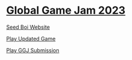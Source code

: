 # [Global Game Jam 2023](https://globalgamejam.org/2023/games/untitled-gnome-game-3)

[Seed Boi Website](https://maverickloneshark.github.io/global-game-jam-2023/)

[Play Updated Game](https://maverickloneshark.github.io/global-game-jam-2023/Web/index.html)

[Play GGJ Submission](https://maverickloneshark.github.io/global-game-jam-2023/Web/GGJ_Submission/index.html)
